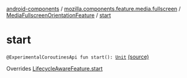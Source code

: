 [android-components](../../index.md) / [mozilla.components.feature.media.fullscreen](../index.md) / [MediaFullscreenOrientationFeature](index.md) / [start](./start.md)

# start

`@ExperimentalCoroutinesApi fun start(): `[`Unit`](https://kotlinlang.org/api/latest/jvm/stdlib/kotlin/-unit/index.html) [(source)](https://github.com/mozilla-mobile/android-components/blob/master/components/feature/media/src/main/java/mozilla/components/feature/media/fullscreen/MediaFullscreenOrientationFeature.kt#L31)

Overrides [LifecycleAwareFeature.start](../../mozilla.components.support.base.feature/-lifecycle-aware-feature/start.md)

